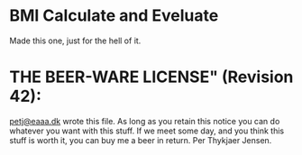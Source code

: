 BMI Calculate and Eveluate
==========================

Made this one,
 just for the hell of it.


# THE BEER-WARE LICENSE" (Revision 42):

<petj@eaaa.dk> wrote this file.  As long as you retain this notice you
can do whatever you want with this stuff. If we meet some day, and you think
this stuff is worth it, you can buy me a beer in return. Per Thykjaer Jensen.
